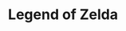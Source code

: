 ---
title: Legend of Zelda
onpage_menu: true
subline: branding
text: this is a demo text
image: dude.jpg

---